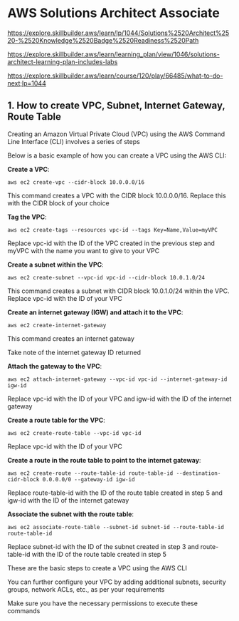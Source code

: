 # AWS Solutions Architect Associate

https://explore.skillbuilder.aws/learn/lp/1044/Solutions%2520Architect%2520-%2520Knowledge%2520Badge%2520Readiness%2520Path

https://explore.skillbuilder.aws/learn/learning_plan/view/1046/solutions-architect-learning-plan-includes-labs

https://explore.skillbuilder.aws/learn/course/120/play/66485/what-to-do-next;lp=1044

## 1. How to create VPC, Subnet, Internet Gateway, Route Table

Creating an Amazon Virtual Private Cloud (VPC) using the AWS Command Line Interface (CLI) involves a series of steps

Below is a basic example of how you can create a VPC using the AWS CLI:

**Create a VPC**:

```
aws ec2 create-vpc --cidr-block 10.0.0.0/16
```
This command creates a VPC with the CIDR block 10.0.0.0/16. Replace this with the CIDR block of your choice

**Tag the VPC**:

```
aws ec2 create-tags --resources vpc-id --tags Key=Name,Value=myVPC
```

Replace vpc-id with the ID of the VPC created in the previous step and myVPC with the name you want to give to your VPC

**Create a subnet within the VPC**:

```
aws ec2 create-subnet --vpc-id vpc-id --cidr-block 10.0.1.0/24
```

This command creates a subnet with CIDR block 10.0.1.0/24 within the VPC. Replace vpc-id with the ID of your VPC

**Create an internet gateway (IGW) and attach it to the VPC**:

```
aws ec2 create-internet-gateway
```

This command creates an internet gateway

Take note of the internet gateway ID returned

**Attach the gateway to the VPC**:

```
aws ec2 attach-internet-gateway --vpc-id vpc-id --internet-gateway-id igw-id
```

Replace vpc-id with the ID of your VPC and igw-id with the ID of the internet gateway

**Create a route table for the VPC**:

```
aws ec2 create-route-table --vpc-id vpc-id
```

Replace vpc-id with the ID of your VPC

**Create a route in the route table to point to the internet gateway**:

```
aws ec2 create-route --route-table-id route-table-id --destination-cidr-block 0.0.0.0/0 --gateway-id igw-id
```

Replace route-table-id with the ID of the route table created in step 5 and igw-id with the ID of the internet gateway

**Associate the subnet with the route table**:

```
aws ec2 associate-route-table --subnet-id subnet-id --route-table-id route-table-id
```

Replace subnet-id with the ID of the subnet created in step 3 and route-table-id with the ID of the route table created in step 5

These are the basic steps to create a VPC using the AWS CLI 

You can further configure your VPC by adding additional subnets, security groups, network ACLs, etc., as per your requirements

Make sure you have the necessary permissions to execute these commands
